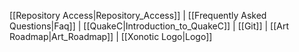 [[Repository Access|Repository_Access]] | [[Frequently Asked Questions|Faq]] | [[QuakeC|Introduction_to_QuakeC]] | [[Git]] | [[Art Roadmap|Art_Roadmap]] | [[Xonotic Logo|Logo]]

